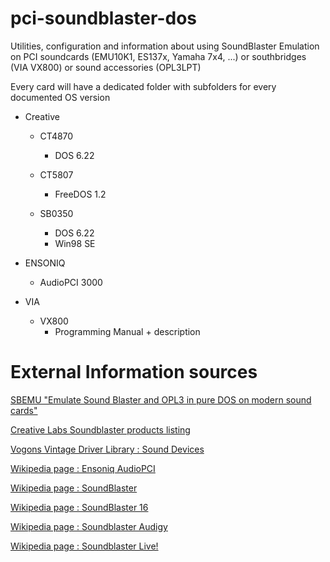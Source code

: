 # pci-soundblaster-dos
Utilities, configuration and information about using SoundBlaster Emulation on PCI soundcards (EMU10K1, ES137x, Yamaha 7x4, ...) or southbridges (VIA VX800) or sound accessories (OPL3LPT)

Every card will have a dedicated folder with subfolders for every documented OS version

- Creative
  - CT4870
    - DOS 6.22

  - CT5807
    - FreeDOS 1.2
  
  - SB0350
    - DOS 6.22
    - Win98 SE

- ENSONIQ
  - AudioPCI 3000

- VIA
  - VX800
    - Programming Manual + description

# External Information sources

[SBEMU "Emulate Sound Blaster and OPL3 in pure DOS on modern sound cards"](https://github.com/crazii/SBEMU)

[Creative Labs Soundblaster products listing](https://support.creative.com/kb/ShowArticle.aspx?sid=10846)

[Vogons Vintage Driver Library : Sound Devices](http://vogonsdrivers.com/index.php?catid=3&menustate=36,0)

[Wikipedia page : Ensoniq AudioPCI](https://en.wikipedia.org/wiki/Ensoniq_AudioPCI)

[Wikipedia page : SoundBlaster](https://en.wikipedia.org/wiki/Sound_Blaster)

[Wikipedia page : SoundBlaster 16](https://en.wikipedia.org/wiki/Sound_Blaster_16)

[Wikipedia page : Soundblaster Audigy](https://en.wikipedia.org/wiki/Sound_Blaster_Audigy)

[Wikipedia page : Soundblaster Live!](https://en.wikipedia.org/wiki/Sound_Blaster_Live!)
